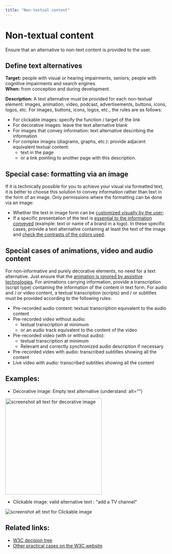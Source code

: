 ```yaml
---
title: "Non-textual content"
---
```


# Non-textual content

<p class="lead">Ensure that an alternative to non-text content is provided to the user.</p>

## Define text alternatives

**Target:** people with visual or hearing impairments, seniors, people with cognitive impairments and search engines.  
**When:** from conception and during development.

**Description:**
A text alternative must be provided for each non-textual element: images, animation, video, podcast, advertisements, buttons, icons, logos, etc.
For images, buttons, icons, logos, etc., the rules are as follows:
* For clickable images: specify the function / target of the link
* For decorative images: leave the text alternative blank
* For images that convey information: text alternative describing the information
* For complex images (diagrams, graphs, etc.): provide adjacent equivalent textual content:
  * text in the page
  * or a link pointing to another page with this description.

## Special case: formatting via an image
If it is technically possible for you to achieve your visual via formatted text, it is better to choose this solution to convey information rather than text in the form of an image.
Only permissions where the formatting can be done via an image:
*	Whether the text in image form can be [customized visually by the user](https://www.w3.org/Translations/NOTE-UNDERSTANDING-WCAG20-fr/visual-audio-contrast-text-presentation.html#visually-customizeddef);
*	If a specific presentation of the text is [essential to the information conveyed](https://www.w3.org/Translations/NOTE-UNDERSTANDING-WCAG20-fr/visual-audio-contrast-text-presentation.html#essentialdef) (example: text or name of a brand in a logo).
In these specific cases, provide a text alternative containing at least the text of the image and [check the contrasts of the colors used](https://a11y-guidelines.orange.com/web_EN/methodes-outils-contrastes.html).


## Special cases of animations, video and audio content
For non-informative and purely decorative elements, no need for a text alternative. Just ensure that the [animation is ignored by assistive technologies](https://a11y-guidelines.orange.com/web_EN/exemples/masquage/index.html).
For animations carrying information, provide a transcription (script type) containing the information of the content in text form.
For audio and / or video content, a textual transcription (scripts) and / or subtitles must be provided according to the following rules: 

- Pre-recorded audio content: textual transcription equivalent to the audio content
- Pre-recorded video without audio: 
  - textual transcription at minimum 
  - or an audio track equivalent to the content of the video 
- Pre-recorded video (with or without audio): 
  - textual transcription at minimum 
  - Relevant and correctly synchronized audio description if necessary 
- Pre-recorded video with audio: transcribed subtitles showing all the content
- Live video with audio: transcribed subtitles showing all the content

## Examples: 
* Decorative image: Empty text alternative (understand: alt="")
<img alt="screenshot alt text for decorative image" src="../../images/alt_text_deco.png" width="300"/> 

* Clickable image: valid alternative text : "add a TV channel" 
<img alt="screenshot alt text for Clickable image" src="../../images/image_cliquable.png"/>

## Related links:
* [W3C decision tree](https://www.w3.org/WAI/tutorials/images/decision-tree/) 
* [Other practical cases on the W3C website](https://www.w3.org/WAI/WCAG21/quickref/#non-text-content)
